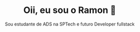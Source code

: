  <h1 align= "center">Oii, eu sou o Ramon 👋</h1>
 
 <p align= "center">
Sou estudante de ADS na SPTech e futuro Developer fullstack
</p>



